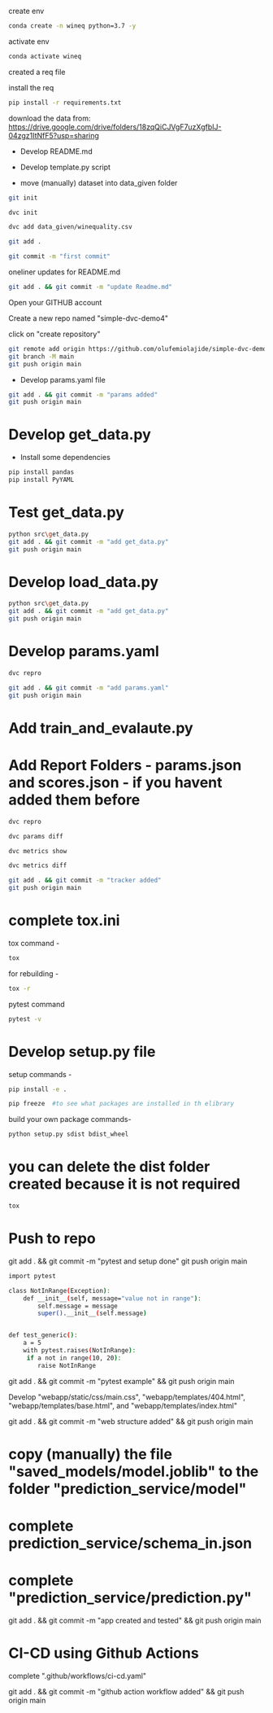 create env 

```bash
conda create -n wineq python=3.7 -y
```

activate env
```bash
conda activate wineq
```

created a req file

install the req
```bash
pip install -r requirements.txt
```
download the data from:  https://drive.google.com/drive/folders/18zqQiCJVgF7uzXgfbIJ-04zgz1ItNfF5?usp=sharing

- Develop README.md

- Develop template.py script

- move (manually) dataset into data_given folder

```bash
git init
```
```bash
dvc init 
```
```bash
dvc add data_given/winequality.csv
```
```bash
git add .
```
```bash
git commit -m "first commit"
```

oneliner updates  for README.md

```bash
git add . && git commit -m "update Readme.md"
```

Open your GITHUB account

Create a new repo named "simple-dvc-demo4"

click on "create repository"

```bash
git remote add origin https://github.com/olufemiolajide/simple-dvc-demo4.git
git branch -M main
git push origin main
```

- Develop params.yaml file

```bash
git add . && git commit -m "params added"
git push origin main
```

# Develop get_data.py

- Install some dependencies

```bash
pip install pandas
pip install PyYAML
```

# Test get_data.py

```bash
python src\get_data.py
git add . && git commit -m "add get_data.py"
git push origin main
```

# Develop load_data.py

```bash
python src\get_data.py
git add . && git commit -m "add get_data.py"
git push origin main
```

# Develop params.yaml
```bash
dvc repro

git add . && git commit -m "add params.yaml"
git push origin main
```

# Add train_and_evalaute.py 

# Add Report Folders - params.json and scores.json - if you havent added them before

```bash
dvc repro

dvc params diff

dvc metrics show

dvc metrics diff

git add . && git commit -m "tracker added"
git push origin main
```

# complete tox.ini

tox command -
```bash
tox
```
for rebuilding -
```bash
tox -r 
```
pytest command
```bash
pytest -v
```
# Develop setup.py file
setup commands -
```bash
pip install -e . 

pip freeze  #to see what packages are installed in th elibrary
```


build your own package commands- 
```bash
python setup.py sdist bdist_wheel
```
# you can delete the dist folder created because it is not required

```bash
tox
```

# Push to repo
git add . && git commit -m "pytest and setup done"
git push origin main



```bash
import pytest

class NotInRange(Exception):
    def __init__(self, message="value not in range"):
        self.message = message
        super().__init__(self.message)


def test_generic():
    a = 5
    with pytest.raises(NotInRange):
     if a not in range(10, 20):
        raise NotInRange
```

git add . && git commit -m "pytest example" && git push origin main

Develop "webapp/static/css/main.css", "webapp/templates/404.html", "webapp/templates/base.html", and "webapp/templates/index.html"

git add . && git commit -m "web structure added" && git push origin main

# copy (manually) the file "saved_models/model.joblib" to the folder "prediction_service/model"

# complete prediction_service/schema_in.json
# complete "prediction_service/prediction.py"

git add . && git commit -m "app created and tested" && git push origin main

# CI-CD using Github Actions
complete ".github/workflows/ci-cd.yaml"

git add . && git commit -m "github action workflow added" && git push origin main
